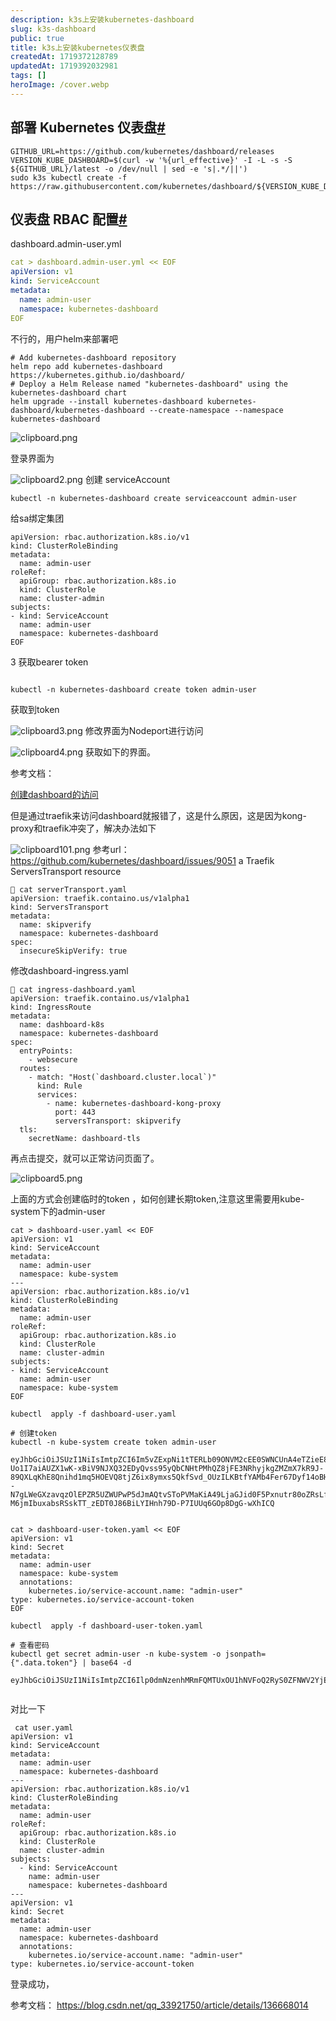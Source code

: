 ```yaml
---
description: k3s上安装kubernetes-dashboard
slug: k3s-dashboard
public: true
title: k3s上安装kubernetes仪表盘
createdAt: 1719372128789
updatedAt: 1719392032981
tags: []
heroImage: /cover.webp
---
```


## 部署 Kubernetes 仪表盘[#](https://docs.rancher.cn/docs/k3s/installation/kube-dashboard/_index/#%E9%83%A8%E7%BD%B2-kubernetes-%E4%BB%AA%E8%A1%A8%E7%9B%98 "Direct link to heading")

```shell
GITHUB_URL=https://github.com/kubernetes/dashboard/releases
VERSION_KUBE_DASHBOARD=$(curl -w '%{url_effective}' -I -L -s -S ${GITHUB_URL}/latest -o /dev/null | sed -e 's|.*/||')
sudo k3s kubectl create -f https://raw.githubusercontent.com/kubernetes/dashboard/${VERSION_KUBE_DASHBOARD}/aio/deploy/recommended.yam

```

## 仪表盘 RBAC 配置[#](https://docs.rancher.cn/docs/k3s/installation/kube-dashboard/_index/#%E4%BB%AA%E8%A1%A8%E7%9B%98-rbac-%E9%85%8D%E7%BD%AE "Direct link to heading")

dashboard.admin-user.yml
```yaml
cat > dashboard.admin-user.yml << EOF
apiVersion: v1
kind: ServiceAccount
metadata:
  name: admin-user
  namespace: kubernetes-dashboard
EOF
```


不行的，用户helm来部署吧

```
# Add kubernetes-dashboard repository
helm repo add kubernetes-dashboard https://kubernetes.github.io/dashboard/
# Deploy a Helm Release named "kubernetes-dashboard" using the kubernetes-dashboard chart
helm upgrade --install kubernetes-dashboard kubernetes-dashboard/kubernetes-dashboard --create-namespace --namespace kubernetes-dashboard

```



![clipboard.png](/posts/k3s-dashboard_clipboard-png.png)

登录界面为

![clipboard2.png](/posts/k3s-dashboard_clipboard2-png.png)
创建 serviceAccount
```
kubectl -n kubernetes-dashboard create serviceaccount admin-user

```

给sa绑定集团

```cat <<EOF  |  kubectl apply -f -
apiVersion: rbac.authorization.k8s.io/v1
kind: ClusterRoleBinding
metadata:
  name: admin-user
roleRef:
  apiGroup: rbac.authorization.k8s.io
  kind: ClusterRole
  name: cluster-admin
subjects:
- kind: ServiceAccount
  name: admin-user
  namespace: kubernetes-dashboard
EOF

```
3 获取bearer token

```

kubectl -n kubernetes-dashboard create token admin-user
```

获取到token

![clipboard3.png](/posts/k3s-dashboard_clipboard3-png.png)
修改界面为Nodeport进行访问

![clipboard4.png](/posts/k3s-dashboard_clipboard4-png.png)
获取如下的界面。

参考文档：

[创建dashboard的访问](https://www.kerno.io/learn/kubernetes-dashboard-deploy-visualize-cluster)


但是通过traefik来访问dashboard就报错了，这是什么原因，这是因为kong-proxy和traefik冲突了，解决办法如下

![clipboard101.png](/posts/k3s-dashboard_clipboard101-png.png)
参考url： https://github.com/kubernetes/dashboard/issues/9051
a Traefik ServersTransport resource
```
 cat serverTransport.yaml
apiVersion: traefik.containo.us/v1alpha1
kind: ServersTransport
metadata:
  name: skipverify
  namespace: kubernetes-dashboard
spec:
  insecureSkipVerify: true

```
修改dashboard-ingress.yaml

```
 cat ingress-dashboard.yaml
apiVersion: traefik.containo.us/v1alpha1
kind: IngressRoute
metadata:
  name: dashboard-k8s
  namespace: kubernetes-dashboard
spec:
  entryPoints:
    - websecure
  routes:
    - match: "Host(`dashboard.cluster.local`)"
      kind: Rule
      services:
        - name: kubernetes-dashboard-kong-proxy
          port: 443
          serversTransport: skipverify
  tls:
    secretName: dashboard-tls

```

再点击提交，就可以正常访问页面了。

![clipboard5.png](/posts/k3s-dashboard_clipboard5-png.png)

上面的方式会创建临时的token ，如何创建长期token,注意这里需要用kube-system下的admin-user



```
cat > dashboard-user.yaml << EOF
apiVersion: v1
kind: ServiceAccount
metadata:
  name: admin-user
  namespace: kube-system
---
apiVersion: rbac.authorization.k8s.io/v1
kind: ClusterRoleBinding
metadata:
  name: admin-user
roleRef:
  apiGroup: rbac.authorization.k8s.io
  kind: ClusterRole
  name: cluster-admin
subjects:
- kind: ServiceAccount
  name: admin-user
  namespace: kube-system
EOF
 
kubectl  apply -f dashboard-user.yaml
 
# 创建token
kubectl -n kube-system create token admin-user
 
eyJhbGciOiJSUzI1NiIsImtpZCI6Im5vZExpNi1tTERLb09ONVM2cEE0SWNCUnA4eTZieE81RnVGb1IwSk5QVFEifQ.eyJhdWQiOlsiaHR0cHM6Ly9rdWJlcm5ldGVzLmRlZmF1bHQuc3ZjLmNsdXN0ZXIubG9jYWwiXSwiZXhwIjoxNzA4MjQ4NjM4LCJpYXQiOjE3MDgyNDUwMzgsImlzcyI6Imh0dHBzOi8va3ViZXJuZXRlcy5kZWZhdWx0LnN2Yy5jbHVzdGVyLmxvY2FsIiwia3ViZXJuZXRlcy5pbyI6eyJuYW1lc3BhY2UiOiJrdWJlLXN5c3RlbSIsInNlcnZpY2VhY2NvdW50Ijp7Im5hbWUiOiJhZG1pbi11c2VyIiwidWlkIjoiMTQ1YTdmZTktMTQ0YS00NDZmLWI1M2QtNDk4OGM3YjIyZjgyIn19LCJuYmYiOjE3MDgyNDUwMzgsInN1YiI6InN5c3RlbTpzZXJ2aWNlYWNjb3VudDprdWJlLXN5c3RlbTphZG1pbi11c2VyIn0.H2Oxxrb5BVLH1iDOA-Uo1I7aiAUZX1wK-xBiV9NJXQ32EDyQvss95yQbCNHtPMhQZ8jFE3NRhyjkgZMZmX7kR9J-89QXLqKhE8Qnihd1mq5HOEVQ8tjZ6ix8ymxs5QkfSvd_OUzILKBtfYAMb4Fer67Dyf14oBHWVKU9LQkCdtFaLxerK--N7gLWeGXzavqzOlEPZR5UZWUPwP5dJmAQtvSToPVMaKiA49LjaGJid0F5Pxnutr80oZRsLfKr0MpoEG6jrow1QeJ2PgVksDTcqMTpye-M6jmIbuxabsRSskTT_zEDT0J86BiLYIHnh79D-P7IUUq6GOp8DgG-wXhICQ


cat > dashboard-user-token.yaml << EOF
apiVersion: v1
kind: Secret
metadata:
  name: admin-user
  namespace: kube-system
  annotations:
    kubernetes.io/service-account.name: "admin-user"   
type: kubernetes.io/service-account-token  
EOF
 
kubectl  apply -f dashboard-user-token.yaml
 
# 查看密码
kubectl get secret admin-user -n kube-system -o jsonpath={".data.token"} | base64 -d

eyJhbGciOiJSUzI1NiIsImtpZCI6Ilp0dmNzenhMRmFQMTUxOU1hNVFoQ2RyS0ZFNWV2YjEtbFFwRjNVLVlQR2cifQ.eyJpc3MiOiJrdWJlcm5ldGVzL3NlcnZpY2VhY2NvdW50Iiwia3ViZXJuZXRlcy5pby9zZXJ2aWNlYWNjb3VudC9uYW1lc3BhY2UiOiJrdWJlLXN5c3RlbSIsImt1YmVybmV0ZXMuaW8vc2VydmljZWFjY291bnQvc2VjcmV0Lm5hbWUiOiJhZG1pbi11c2VyIiwia3ViZXJuZXRlcy5pby9zZXJ2aWNlYWNjb3VudC9zZXJ2aWNlLWFjY291bnQubmFtZSI6ImFkbWluLXVzZXIiLCJrdWJlcm5ldGVzLmlvL3NlcnZpY2VhY2NvdW50L3NlcnZpY2UtYWNjb3VudC51aWQiOiI1Y2EyZWM2Yi02NjJiLTRjYTgtODNiMS1mZDViODUyYzEyYzAiLCJzdWIiOiJzeXN0ZW06c2VydmljZWFjY291bnQ6a3ViZS1zeXN0ZW06YWRtaW4tdXNlciJ9.dAln0so1zQrRhaPQga60LotrLdQueNoLGxVo0Zk_hRgRC8X0CZQ2r6lXDSLMxTh7BnxnGYm28H5SnDiMdIOJVb3p5N7jQKtlYOvqoQ1jmDMQ14quekjpuqnQbd_xCs9uHOsPkxYn38nOB9oI0fode0tF0R2jS1fXY4d9BKu3yq6THJQfNXPBD0FeI10VvAkwPLs_hsnwZBZ94KxCb10rPRcUzGqVfA_yify0R_9eIL5ZciaAIL2UoG2zxUET4v4Xc3MWgyP6MreBZtbDOwRUh9hC864HcUFPHkZpH7Vm2ZY2q5LW0NJVtaU6M7Ku_gTiuGnVxh0Tgsjth2c_l61dkg%


```
对比一下

```
 cat user.yaml
apiVersion: v1
kind: ServiceAccount
metadata:
  name: admin-user
  namespace: kubernetes-dashboard
---
apiVersion: rbac.authorization.k8s.io/v1
kind: ClusterRoleBinding
metadata:
  name: admin-user
roleRef:
  apiGroup: rbac.authorization.k8s.io
  kind: ClusterRole
  name: cluster-admin
subjects:
  - kind: ServiceAccount
    name: admin-user
    namespace: kubernetes-dashboard
---
apiVersion: v1
kind: Secret
metadata:
  name: admin-user
  namespace: kubernetes-dashboard
  annotations:
    kubernetes.io/service-account.name: "admin-user"
type: kubernetes.io/service-account-token

```

登录成功，


参考文档：
https://blog.csdn.net/qq_33921750/article/details/136668014